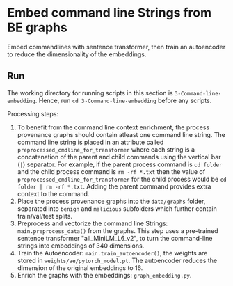 # Embed command line Strings from BE graphs

Embed commandlines with sentence transformer, then train an autoencoder to reduce the dimensionality of the embeddings.

## Run
The working directory for running scripts in this section is `3-Command-line-embedding`. Hence, run `cd 3-Command-line-embedding` before any scripts.

Processing steps:
1. To benefit from the command line context enrichment, the process provenance graphs should contain atleast one command line string. The command line string is placed in an 
 attribute called `preprocessed_cmdline_for_transformer` where each string is a concatenation of the parent and child commands using the vertical bar (`|`) separator.
 For example, if the parent process command is `cd folder` and the child process command is `rm -rf *.txt` then the value of `preprocessed_cmdline_for_transformer` for the child
 process would be `cd folder | rm -rf *.txt`. Adding the parent command provides extra context to the command.
2. Place the process provenance graphs into the `data/graphs` folder, separated into `benign` and `malicious` subfolders which further contain train/val/test splits.
3. Preprocess and vectorize the command line Strings: `main.preprocess_data()` from the graphs. This step uses a pre-trained sentence transformer "all_MiniLM_L6_v2", to turn the command-line strings into embeddings of 340 dimensions.
4. Train the Autoencoder: `main.train_autoencoder()`, the weights are stored in `weights/ae/pytorch_model.pt`. The autoencoder reduces the dimension of the original embeddings to 16.
5. Enrich the graphs with the embeddings: `graph_embedding.py`.
